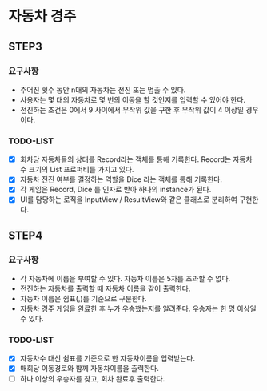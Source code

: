 # 자동차 경주

## STEP3

### 요구사항

- 주어진 횟수 동안 n대의 자동차는 전진 또는 멈출 수 있다.
- 사용자는 몇 대의 자동차로 몇 번의 이동을 할 것인지를 입력할 수 있어야 한다.
- 전진하는 조건은 0에서 9 사이에서 무작위 값을 구한 후 무작위 값이 4 이상일 경우이다.

### TODO-LIST

- [x] 회차당 자동차들의 상태를 Record라는 객체를 통해 기록한다. Record는 자동차 수 크기의 List 프로퍼티를 가지고 있다.
- [x] 자동차 전진 여부를 결정하는 역할을 Dice 라는 객체를 통해 기록한다.
- [x] 각 게임은 Record, Dice 를 인자로 받아 하나의 instance가 된다.
- [x] UI를 담당하는 로직을 InputView / ResultView와 같은 클래스로 분리하여 구현한다.

## STEP4

### 요구사항

- 각 자동차에 이름을 부여할 수 있다. 자동차 이름은 5자를 초과할 수 없다.
- 전진하는 자동차를 출력할 때 자동차 이름을 같이 출력한다.
- 자동차 이름은 쉼표(,)를 기준으로 구분한다.
- 자동차 경주 게임을 완료한 후 누가 우승했는지를 알려준다. 우승자는 한 명 이상일 수 있다.

### TODO-LIST

- [x] 자동차수 대신 쉼표를 기준으로 한 자동차이름을 입력받는다.
- [x] 매회당 이동경로와 함께 자동차이름을 출력한다.
- [ ] 하나 이상의 우승자를 찾고, 회차 완료후 출력한다.
